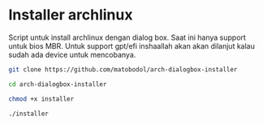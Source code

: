 # Installer archlinux
Script untuk install archlinux dengan dialog box.
Saat ini hanya support untuk bios MBR. Untuk support gpt/efi inshaallah akan akan dilanjut kalau sudah ada device untuk mencobanya.

```bash
git clone https://github.com/matobodol/arch-dialogbox-installer
```
```bash
cd arch-dialogbox-installer
```
```bash
chmod +x installer
```
```bash
./installer
```
